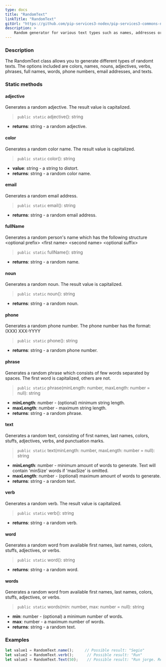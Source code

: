 ```yaml
---
type: docs
title: "RandomText"
linkTitle: "RandomText"
gitUrl: "https://github.com/pip-services3-nodex/pip-services3-commons-nodex"
description: >
    Random generator for various text types such as names, addresses or phone numbers.
---
```


### Description

The RandomText class allows you to generate different types of randomt texts. The options included are colors, names, nouns, adjectives, verbs, phrases, full names, words, phone numbers, email addresses, and texts.


### Static methods

#### adjective
Generates a random adjective.
The result value is capitalized.

> `public static` adjective(): string 

- **returns**: string - a random adjective.

#### color
Generates a random color name.
The result value is capitalized.

> `public static` color(): string

- **value**: string - a string to distort.
- **returns**: string - a random color name.

#### email
Generates a random email address.

> `public static` email(): string

- **returns**: string - a random email address.

#### fullName
Generates a random person's name which has the following structure
\<optional prefix\> \<first name\> \<second name\> \<optional suffix\>

> `public static` fullName(): string

- **returns**: string - a random name.


#### noun
Generates a random noun.
The result value is capitalized.

> `public static` noun(): string

- **returns**: string - a random noun.

#### phone
Generates a random phone number.
The phone number has the format: (XXX) XXX-YYYY

> `public static` phone(): string

- **returns**: string -  a random phone number.


#### phrase
Generates a random phrase which consists of few words separated by spaces.
The first word is capitalized, others are not.

> `public static` phrase(minLength: number, maxLength: number = null): string 

- **minLength**: number - (optional) minimum string length.
- **maxLength**: number -  maximum string length.
- **returns**: string -  a random phrase.

#### text
Generates a random text, consisting of first names, last names, colors, stuffs, adjectives, verbs, and punctuation marks.

> `public static` text(minLength: number, maxLength: number = null): string

- **minLength**: number - minimum amount of words to generate. Text will contain 'minSize' words if 'maxSize' is omitted.
- **maxLength**: number -  (optional) maximum amount of words to generate.
- **returns**: string -  a random text.

#### verb
Generates a random verb.
The result value is capitalized.

> `public static` verb(): string

- **returns**: string - a random verb.


#### word
Generates a random word from available first names, last names, colors, stuffs, adjectives, or verbs.

> `public static` word(): string

- **returns**: string - a random word.

#### words
Generates a random word from available first names, last names, colors, stuffs, adjectives, or verbs.

> `public static` words(min: number, max: number = null): string

- **min**: number - (optional) a minimum number of words.
- **max**: number - a maximum number of words.
- **returns**: string - a random text.

### Examples

```typescript
let value1 = RandomText.name();     // Possible result: "Segio"
let value2 = RandomText.verb();      // Possible result: "Run"
let value3 = RandomText.Text(50);    // Possible result: "Run jorge. Red high scream?"

```
